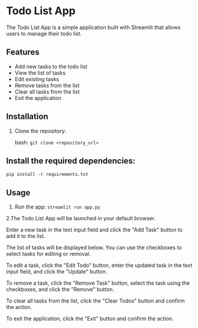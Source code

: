 # Todo List App

The Todo List App is a simple application built with Streamlit that allows users to manage their todo list.

## Features

- Add new tasks to the todo list
- View the list of tasks
- Edit existing tasks
- Remove tasks from the list
- Clear all tasks from the list
- Exit the application

## Installation

1. Clone the repository:

   bash:
   ```git clone <repository_url>```

## Install the required dependencies:
```pip install -r requirements.txt```

## Usage
1. Run the app:
```streamlit run app.py```

2.The Todo List App will be launched in your default browser.

Enter a new task in the text input field and click the "Add Task" button to add it to the list.

The list of tasks will be displayed below. You can use the checkboxes to select tasks for editing or removal.

To edit a task, click the "Edit Todo" button, enter the updated task in the text input field, and click the "Update" button.

To remove a task, click the "Remove Task" button, select the task using the checkboxes, and click the "Remove" button.

To clear all tasks from the list, click the "Clear Todos" button and confirm the action.

To exit the application, click the "Exit" button and confirm the action.